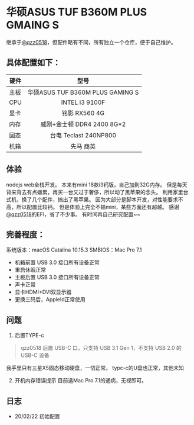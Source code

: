 # 华硕ASUS TUF B360M PLUS GMAING S
继承于[@qzz0518](https://github.com/qzz0518/hackintosh_9400f_b360_vega56)，但配件略有不同，所有独立一个仓库，便于自己维护。

## 具体配置如下：
| 硬件 | 型号 | 
| - | :-: |
| 主板 | 华硕ASUS TUF B360M PLUS GAMING S |
| CPU | INTEL i3 9100F |
| 显卡 | 铭影 RX560 4G |
| 内存 | 威刚+金士顿 DDR4 2400 8G*2 |
| 固态 | 台电 Teclast 240NP800 |
| 机箱 | 先马 商英 |

## 体验
nodejs web全栈开发。
本来有mini 18款i3钙版，自己加到32G内存。
但是每天背来背去有点嫌累，再买一台又过于奢侈，所以动了黑苹果的念头。
利用家里台式机，换了几个配件，搞出了黑苹果。
因为大部分是脚本开发，对性能要求不高，所以配置比较钙。
但是体验上完全不输mini，某些方面还有超越。
感谢[@qzz0518](https://github.com/qzz0518/hackintosh_9400f_b360_vega56)的EFI，省了不少事。
有时间再自己研究配置~~

## 完善程度：
系统版本：macOS Catalina 10.15.3 
SMBIOS：Mac Pro 7.1

* 机箱前置 USB 3.0 接口所有设备正常
* 重启休眠正常
* 主板后置 USB 3.0 接口所有设备正常
* 声卡正常
* 显卡HDMI+DVI双显示器
* 更换三码后，AppleId正常使用

## 问题
1. 后置TYPE-c
> qzz0518
> 后置 USB-C 口，只支持 USB 3.1 Gen 1，不支持 USB 2.0 的 USB-C 设备

我手里只有三星X5固态移动硬盘，一切正常。
typc-c的U盘也正常，其他未知

2. 开机内存错误提示
目前选Mac Pro 7.1的通病，无视即可。

## 日志
* 20/02/22 初始配置